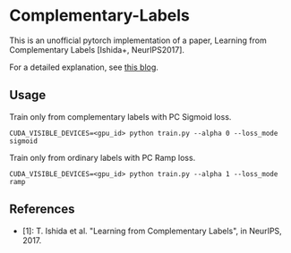# Complementary-Labels
This is an unofficial pytorch implementation of a paper, Learning from Complementary Labels [Ishida+, NeurIPS2017].

For a detailed explanation, see [this blog](https://pyman.hatenablog.com/entry/2020/06/10/231448?_ga=2.229035484.1362812745.1591771480-1195708967.1556169833).

## Usage
Train only from complementary labels with PC Sigmoid loss.
```
CUDA_VISIBLE_DEVICES=<gpu_id> python train.py --alpha 0 --loss_mode sigmoid
```

Train only from ordinary labels with PC Ramp loss.
```
CUDA_VISIBLE_DEVICES=<gpu_id> python train.py --alpha 1 --loss_mode ramp
```

## References
- [1]: T. Ishida et al. "Learning from Complementary Labels", in NeurIPS, 2017.